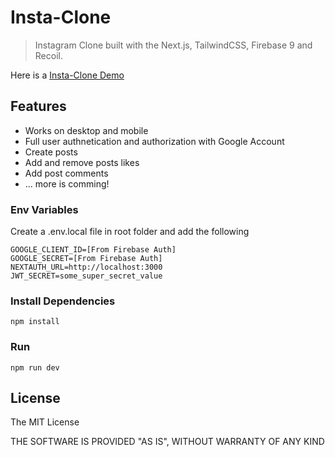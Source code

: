 # Insta-Clone

> Instagram Clone built with the Next.js, TailwindCSS, Firebase 9 and Recoil.

Here is a [Insta-Clone Demo](https://insta-clone-mu.vercel.app/)

## Features

- Works on desktop and mobile
- Full user authnetication and authorization with Google Account
- Create posts
- Add and remove posts likes
- Add post comments
- ... more is comming!

### Env Variables

Create a .env.local file in root folder and add the following

```
GOOGLE_CLIENT_ID=[From Firebase Auth]
GOOGLE_SECRET=[From Firebase Auth]
NEXTAUTH_URL=http://localhost:3000
JWT_SECRET=some_super_secret_value
```

### Install Dependencies

```
npm install
```

### Run

```
npm run dev
```

## License

The MIT License

THE SOFTWARE IS PROVIDED "AS IS", WITHOUT WARRANTY OF ANY KIND
